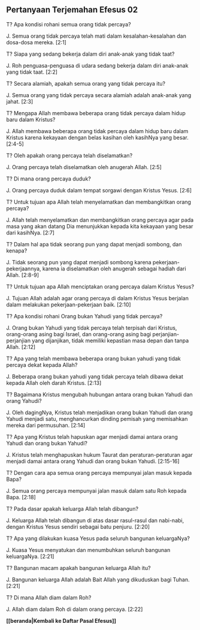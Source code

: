 ﻿## Pertanyaan Terjemahan Efesus 02 ##

T? Apa kondisi rohani semua orang tidak percaya?

J. Semua orang tidak percaya telah mati dalam kesalahan-kesalahan dan dosa-dosa mereka. [2:1]

T? Siapa yang sedang bekerja dalam diri anak-anak yang tidak taat?

J. Roh penguasa-penguasa di udara sedang bekerja dalam diri anak-anak yang tidak taat. [2:2]

T? Secara alamiah, apakah semua orang yang tidak percaya itu?

J. Semua orang yang tidak percaya secara alamiah adalah anak-anak yang jahat. [2:3]

T? Mengapa Allah membawa beberapa orang tidak percaya dalam hidup baru dalam Kristus?

J. Allah membawa beberapa orang tidak percaya dalam hidup baru dalam Kristus karena kekayaan dengan belas kasihan oleh kasihNya yang besar. [2:4-5]

T? Oleh apakah orang percaya telah diselamatkan?

J. Orang percaya telah diselamatkan oleh anugerah Allah. [2:5]

T? Di mana orang percaya duduk?

J. Orang percaya duduk dalam tempat sorgawi dengan Kristus Yesus. [2:6]

T? Untuk tujuan apa Allah telah menyelamatkan dan membangkitkan orang percaya?

J. Allah telah menyelamatkan dan membangkitkan orang percaya agar pada masa yang akan datang Dia menunjukkan kepada kita kekayaan yang besar dari kasihNya. [2:7]

T? Dalam hal apa tidak seorang pun yang dapat menjadi sombong, dan kenapa?

J. Tidak seorang pun yang dapat menjadi sombong karena pekerjaan-pekerjaannya, karena ia diselamatkan oleh anugerah sebagai hadiah dari Allah. [2:8-9]

T? Untuk tujuan apa Allah menciptakan orang percaya dalam Kristus Yesus?

J. Tujuan Allah adalah agar orang percaya di dalam Kristus Yesus berjalan dalam melakukan pekerjaan-pekerjaan baik. [2:10]

T? Apa kondisi rohani Orang bukan Yahudi yang tidak percaya?

J. Orang bukan Yahudi yang tidak percaya telah terpisah dari Kristus, orang-orang asing bagi Israel, dan orang-orang asing bagi perjanjian-perjanjian yang dijanjikan, tidak memiliki kepastian masa depan dan tanpa Allah. [2:12]

T? Apa yang telah membawa beberapa orang bukan yahudi yang tidak percaya dekat kepada Allah?

J. Beberapa orang bukan yahudi yang tidak percaya telah dibawa dekat kepada Allah oleh darah Kristus. [2:13]

T? Bagaimana Kristus mengubah hubungan antara orang bukan Yahudi dan orang Yahudi?

J. Oleh dagingNya, Kristus telah menjadikan orang bukan Yahudi dan orang Yahudi menjadi satu, menghancurkan dinding pemisah yang memisahkan mereka dari permusuhan. [2:14]

T? Apa yang Kristus telah hapuskan agar menjadi damai antara orang Yahudi dan orang bukan Yahudi?

J. Kristus telah menghapuskan hukum Taurat dan peraturan-peraturan agar menjadi damai antara orang Yahudi dan orang bukan Yahudi. [2:15-16]

T? Dengan cara apa semua orang percaya mempunyai jalan masuk kepada Bapa?

J. Semua orang percaya mempunyai jalan masuk dalam satu Roh kepada Bapa. [2:18]

T? Pada dasar apakah keluarga Allah telah dibangun?

J. Keluarga Allah telah dibangun di atas dasar rasul-rasul dan nabi-nabi, dengan Kristus Yesus sendiri sebagai batu penjuru. [2:20]

T? Apa yang dilakukan kuasa Yesus pada seluruh bangunan keluargaNya?

J. Kuasa Yesus menyatukan dan menumbuhkan seluruh bangunan keluargaNya. [2:21]

T? Bangunan macam apakah bangunan keluarga Allah itu?

J. Bangunan keluarga Allah adalah Bait Allah yang dikuduskan bagi Tuhan. [2:21]

T? Di mana Allah diam dalam Roh?

J. Allah diam dalam Roh di dalam orang percaya. [2:22]

__[[beranda|Kembali ke Daftar Pasal Efesus]]__

